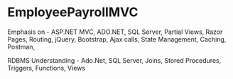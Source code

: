 # EmployeePayrollMVC
Emphasis on - 
ASP.NET MVC, ADO.NET, SQL Server, Partial Views,  Razor Pages, Routing, jQuery, Bootstrap, Ajax calls,  State Management, Caching, Postman, 

RDBMS Understanding - Ado.Net, SQL Server, Joins,  Stored Procedures, Triggers, Functions, Views
